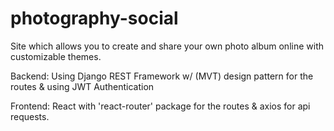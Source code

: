 # photography-social

Site which allows you to create and share your own photo album online with customizable themes.

Backend: Using Django REST Framework w/ (MVT) design pattern for the routes & using JWT Authentication

Frontend: React with 'react-router' package for the routes & axios for api requests.

